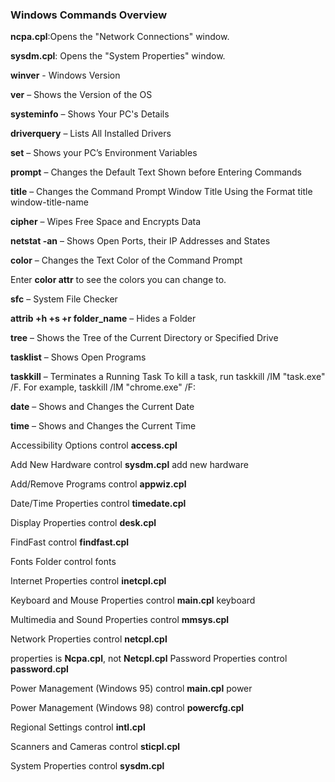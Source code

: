 ### **Windows Commands Overview**

**ncpa.cpl**:Opens the "Network Connections" window.

**sysdm.cpl**: Opens the "System Properties" window.

**winver** - Windows Version

**ver** – Shows the Version of the OS

**systeminfo** – Shows Your PC's Details

**driverquery** – Lists All Installed Drivers

**set** – Shows your PC’s Environment Variables

**prompt** – Changes the Default Text Shown before Entering Commands

**title** – Changes the Command Prompt Window Title Using the Format title window-title-name

**cipher** – Wipes Free Space and Encrypts Data

**netstat -an** – Shows Open Ports, their IP Addresses and States

**color** – Changes the Text Color of the Command Prompt

Enter **color attr** to see the colors you can change to.

**sfc** – System File Checker

**attrib +h +s +r folder_name** – Hides a Folder

**tree** – Shows the Tree of the Current Directory or Specified Drive

**tasklist** – Shows Open Programs

**taskkill** – Terminates a Running Task To kill a task, run taskkill /IM "task.exe" /F. For example, taskkill /IM "chrome.exe" /F: 

**date** – Shows and Changes the Current Date

**time** – Shows and Changes the Current Time

Accessibility Options control **access.cpl**

Add New Hardware control **sysdm.cpl** add new hardware

Add/Remove Programs control **appwiz.cpl**

Date/Time Properties control **timedate.cpl**

Display Properties control **desk.cpl**

FindFast control **findfast.cpl**

Fonts Folder control fonts

Internet Properties control **inetcpl.cpl**

Keyboard and Mouse Properties control **main.cpl** keyboard

Multimedia and Sound Properties control **mmsys.cpl**

Network Properties control **netcpl.cpl**

properties is **Ncpa.cpl**, not **Netcpl.cpl**
Password Properties control **password.cpl**

Power Management (Windows 95) control **main.cpl** power

Power Management (Windows 98) control **powercfg.cpl**

Regional Settings control **intl.cpl**

Scanners and Cameras control **sticpl.cpl**

System Properties control **sysdm.cpl**


